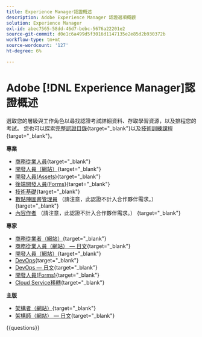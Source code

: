 ```yaml
---
title: Experience Manager認證概述
description: Adobe Experience Manager 認證選項概觀
solution: Experience Manager
exl-id: abec7565-58dd-46d7-bebc-5676a22201e2
source-git-commit: d0e1c6a499d5f3016d1147135e2e85d2b930372b
workflow-type: tm+mt
source-wordcount: '127'
ht-degree: 6%

---
```


# Adobe [!DNL Experience Manager]認證概述

選取您的層級與工作角色以尋找認證考試詳細資料、存取學習資源，以及排程您的考試。 您也可以探索[完整認證目錄](https://certification.adobe.com/certifications){target="_blank"}以及[技術訓練課程](https://certification.adobe.com/courses/?/courses){target="_blank"}。

**專業**

* [商務從業人員](https://certification.adobe.com/certification/experience-manager-business-practitioner-professional){target="_blank"} <!--AD0-E126-->
* [開發人員（網站）](https://certification.adobe.com/certification/sites-developer-professional-v2){target="_blank"} <!--AD0-E128-->
* [開發人員(Assets)](https://certification.adobe.com/certification/assets-developer-professional){target="_blank"} <!--AD0-E129-->
* [後端開發人員(Forms)](https://certification.adobe.com/certification/backend-developer-professional){target="_blank"} <!--AD0-E127-->
* [技術基礎](https://certification.adobe.com/certification/technical-foundations-professional){target="_blank"} <!--AD0-E132-->
* [數點陣圖書管理員](https://certification.adobe.com/certification/digital-librarian-professional) （請注意，此認證不計入合作夥伴需求。）{target="_blank"} <!--AD0-E143-->
* [內容作者](https://certification.adobe.com/certification/sites-content-author-professional) （請注意，此認證不計入合作夥伴需求。）
  {target="_blank"} <!--AD0-E144-->

**專家**

* [商務從業者（網站）](https://certification.adobe.com/certification/sites-business-practitioner-expert){target="_blank"} <!--AD0-E121-->
* [商務從業人員（網站） — 日文](https://certification.adobe.com/certification/sites-business-practitioner-expert){target="_blank"} <!--AD0-E121-J-->
* [開發人員（網站）](https://certification.adobe.com/certification/sites-developer-expert-v2){target="_blank"} <!--AD0-E137-->
* [DevOps](https://certification.adobe.com/certification/aem-devops-engineer-expert){target="_blank"} <!--AD0-E124-->
* [DevOps — 日文](https://certification.adobe.com/certification/aem-devops-engineer-expert){target="_blank"} <!--AD0-E124-J-->
* [開發人員(Forms)](https://certification.adobe.com/certification/aem-forms-developer-expert){target="_blank"} <!--AD0-E125-->
* [Cloud Service移轉](https://certification.adobe.com/certification/cloud-service-migration-expert){target="_blank"} <!--AD0-E136-->

**主版**

* [架構者（網站）](https://certification.adobe.com/certification/sites-architect-master){target="_blank"} <!--AD0-E117-->
* [架構師（網站） — 日文](https://certification.adobe.com/certification/sites-architect-master){target="_blank"} <!--AD0-E117-J-->

{{questions}}
